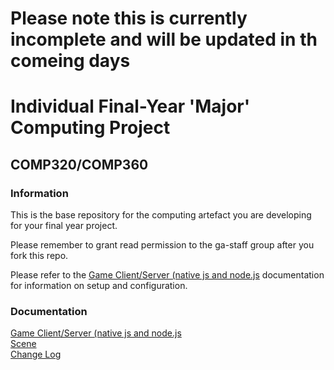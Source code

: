 # Please note this is currently incomplete and will be updated in th comeing days

# Individual Final-Year 'Major' Computing Project
## COMP320/COMP360

### Information

This is the base repository for the computing artefact you are developing for your final year project.

Please remember to grant read permission to the ga-staff group after you fork this repo.

Please refer to the [Game Client/Server (native js and node.js](./App/README.md) documentation for information on setup and configuration.

### Documentation
[Game Client/Server (native js and node.js](./App/README.md)  
[Scene](./App/README.SCENES.md)  
[Change Log](./App/CHANGES.md)  
